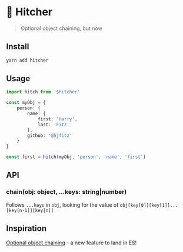 #  🔗 Hitcher
> Optional object chaining, but now

## Install
```zsh
yarn add hitcher
```

## Usage
```ts
import hitch from '$hitcher'

const myObj = {
	person: {
		name: {
			first: 'Harry',
			last: 'Fitz'
		},
		github: '@hjfitz'
	}
}

const first = hitch(myObj, 'person', 'name', 'first')
```

## API
### chain(obj: object, ...keys: string|number)
Follows `...keys` in `obj`, looking for the value of `obj[key[0]][key[1]]...[key[n-1]][key[n]]`

## Inspiration
[Optional object chaining](https://developer.mozilla.org/en-US/docs/Web/JavaScript/Reference/Operators/Optional_chaining) - a new feature to land in ES!